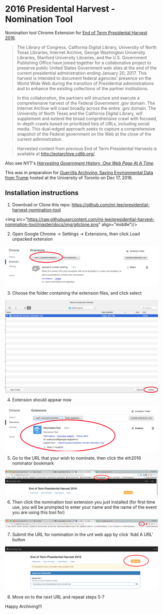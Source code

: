 # 2016 Presidental Harvest - Nomination Tool

Nomination tool Chrome Extension for [End of Term Presidental Harvest 2016](http://digital2.library.unt.edu/nomination/eth2016/about/).

> The Library of Congress, California Digital Library, University of North Texas Libraries, Internet Archive, George Washington University Libraries, Stanford University Libraries, and the U.S. Government Publishing Office have joined together for a collaborative project to preserve public United States Government web sites at the end of the current presidential administration ending January 20, 2017. This harvest is intended to document federal agencies' presence on the World Wide Web during the transition of Presidential administrations and to enhance the existing collections of the partner institutions.

> In this collaboration, the partners will structure and execute a comprehensive harvest of the Federal Government .gov domain. The Internet Archive will crawl broadly across the entire .gov domain. The University of North Texas and the California Digital Library, will supplement and extend the broad comprehensive crawl with focused, in-depth crawls based on prioritized lists of URLs, including social media. This dual-edged approach seeks to capture a comprehensive snapshot of the Federal government on the Web at the close of the current administration.

> Harvested content from previous End of Term Presidential Harvests is available at http://eotarchive.cdlib.org/.

Also see NYT's [_Harvesting Government History, One Web Page At A Time_](http://www.nytimes.com/2016/12/01/nyregion/harvesting-government-history-one-web-page-at-a-time.html).

This was in preparation for [Guerrilla Archiving: Saving Environmental Data from Trump](https://www.facebook.com/events/1828129627464671/) hosted at the University of Toronto on Dec 17, 2016.

## Installation instructions

1.	Download or Clone this repo: https://github.com/mi-lee/presidential-harvest-nomination-tool

<img src="https://raw.githubusercontent.com/mi-lee/presidential-harvest-nomination-tool/master/docs/img/gitclone.png" align="middle")/>

2. Open Google Chrome -> Settings -> Extensions, then click Load unpacked extension

<img src="https://raw.githubusercontent.com/mi-lee/presidential-harvest-nomination-tool/master/docs/img/loadExtension.png" align="middle"/>

3. Choose the folder containing the extension files, and click select

<img src="https://raw.githubusercontent.com/mi-lee/presidential-harvest-nomination-tool/master/docs/img/selectDirectory.png" align="middle"/>

4. Extension should appear now

<img src="https://raw.githubusercontent.com/mi-lee/presidential-harvest-nomination-tool/master/docs/img/postinstallExtension.png" align="middle"/>

5. Go to the URL that your wish to nominate, then click the eth2016 nominator bookmark

<img src="https://raw.githubusercontent.com/mi-lee/presidential-harvest-nomination-tool/master/docs/img/nominationToolUNT.png" align="middle"/>

6. Then click the nomination tool extension you just installed (for first time use, you will be prompted to enter your name and the name of the event you are using this tool for)

<img src="https://raw.githubusercontent.com/mi-lee/presidential-harvest-nomination-tool/master/docs/img/nominationExtension.png" align="middle"/>

7. Submit the URL for nomination in the unt web app by click 'Add A URL' button

<img src="https://raw.githubusercontent.com/mi-lee/presidential-harvest-nomination-tool/master/docs/img/AddAURL.png" align="middle"/>

8. Move on to the next URL and repeat steps 5-7

Happy Archiving!!!